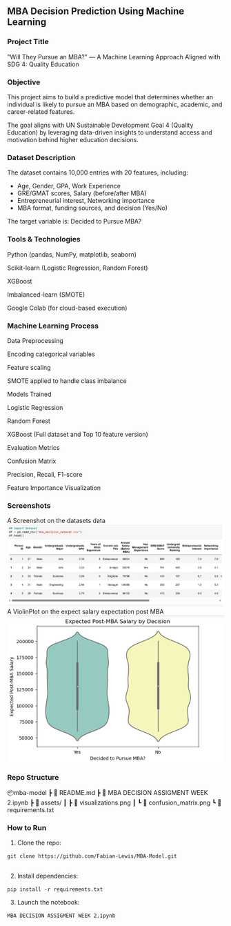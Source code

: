## MBA Decision Prediction Using Machine Learning

###  Project Title
"Will They Pursue an MBA?" — A Machine Learning Approach Aligned with SDG 4: Quality Education

### Objective
This project aims to build a predictive model that determines whether an individual is likely to pursue an MBA based on demographic, academic, and career-related features.

The goal aligns with UN Sustainable Development Goal 4 (Quality Education) by leveraging data-driven insights to understand access and motivation behind higher education decisions.

### Dataset Description

The dataset contains 10,000 entries with 20 features, including:

- Age, Gender, GPA, Work Experience
- GRE/GMAT scores, Salary (before/after MBA)
- Entrepreneurial interest, Networking importance
- MBA format, funding sources, and decision (Yes/No)

The target variable is: Decided to Pursue MBA?

### Tools & Technologies
Python (pandas, NumPy, matplotlib, seaborn)

Scikit-learn (Logistic Regression, Random Forest)

XGBoost

Imbalanced-learn (SMOTE)

Google Colab (for cloud-based execution)

### Machine Learning Process
Data Preprocessing

Encoding categorical variables

Feature scaling

SMOTE applied to handle class imbalance

Models Trained

Logistic Regression

Random Forest

XGBoost (Full dataset and Top 10 feature version)

Evaluation Metrics

Confusion Matrix

Precision, Recall, F1-score

Feature Importance Visualization

### Screenshots
A Screenshot on the datasets data
<img src="assets/data_head.png" width ="600"/>
A ViolinPlot on the expect salary expectation post MBA
<img src="assets/expect_salary.png" width="600"/>

### Repo Structure
📦mba-model
 ┣ 📜 README.md
 ┣ 📜 MBA DECISION ASSIGMENT WEEK 2.ipynb
 ┣ 📂 assets/
 ┃ ┣ 📸 visualizations.png
 ┃ ┗ 📸 confusion_matrix.png
 ┗ 📄 requirements.txt


### How to Run
1. Clone the repo:
```
git clone https://github.com/Fabian-Lewis/MBA-Model.git


```
2. Install dependencies:
```
pip install -r requirements.txt
```
3. Launch the notebook:
```
MBA DECISION ASSIGMENT WEEK 2.ipynb
```

